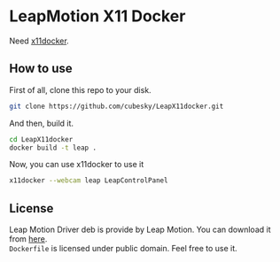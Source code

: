 # LeapMotion X11 Docker 
Need [x11docker](https://github.com/mviereck/x11docker).

## How to use
First of all, clone this repo to your disk.  
```bash
git clone https://github.com/cubesky/LeapX11docker.git
```

And then, build it.

```bash
cd LeapX11docker
docker build -t leap .
```

Now, you can use x11docker to use it

```bash
x11docker --webcam leap LeapControlPanel
```

## License
Leap Motion Driver deb is provide by Leap Motion. You can download it from [here](https://warehouse.leapmotion.com/apps/4186/download).  
`Dockerfile` is licensed under public domain. Feel free to use it.

